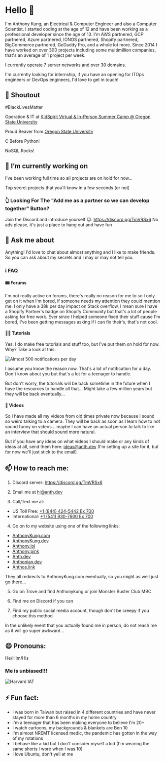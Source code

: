 # Hello 👋

I'm Anthony Kung, an Electrical & Computer Engineer and also a Computer Scientist. I started coding at the age of 12 and have been working as a professional developer since the age of 13. I'm AWS partnered, GCP partnered, Azure partnered, IONOS partnered, Shopify partnered, BigCommerce partnered, GoDaddy Pro, and a whole lot more. Since 2014 I have worked on over 300 projects including some multimillion companies, that's an average of 1 project per week.

I currently operate 7 server networks and over 30 domains.

I'm currently looking for internship, if you have an opening for ITOps engineers or DevOps engineers, I'd love to get in touch!

## 📢 Shoutout
 #BlackLivesMatter
 
 Operation & IT at [KidSpirit Virtual & In-Person Summer Camp @ Oregon State University](https://kidspirit.oregonstate.edu)
 
 Proud Beaver from [Oregon State University](http://people.oregonstate.edu/~kungc/)
 
 C Before Python!
 
 NoSQL Rocks!

## 🔭 I’m currently working on

I've been working full time so all projects are on hold for now...

Top secret projects that you'll know in a few seconds (or not)

### 👆 Looking For The "Add me as a partner so we can develop together" Button?

Join the Discord and introduce yourself 😉: https://discord.gg/TmVRSx6 No ads please, it's just a place to hang out and have fun

## 💬 Ask me about

Anything! I'd love to chat about almost anything and I like to make friends. So you can ask about my secrets and I may or may not tell you.

### ℹ FAQ

#### 📟 Forums

I'm not really active on forums, there's really no reason for me to so I only get on it when I'm bored, if someone needs my attention they could mention me. I only have a 38k per day impact on Stack overflow, I mean sure I have a Shopify Partner's badge on Shopify Community but that's a lot of people asking for free work. Ever since I helped someone fixed their stuff cause I'm bored, I've been getting messages asking if I can fix their's, that's not cool.

#### 👨‍🏫 Tutorials

Yes, I do make free tutorials and stuff too, but I've put them on hold for now. Why? Take a look at this:

![Almost 500 notifications per day](https://vault.hailiga.org/Anthonykung/Images/Repl-it-Dashboard.PNG)

I assume you know the reason now. That's a lot of notification for a day. Don't know about you but that's a lot for a teenager to handle.

But don't worry, the tutorials will be back sometime in the future when I have the resources to handle all that... Might take a few million years but they will be back eventually...

#### 🎥 Videos

So I have made all my videos from old times private now because I sound so weird talking to a camera. They will be back as soon as I learn how to not sound funny on videos... maybe I can have an actual person to talk to like an interview that should sound more natural.

But if you have any ideas on what videos I should make or any kinds of ideas at all, send them here: [ideas@anth.dev](mailto:ideas@anth.dev) (I'm setting up a site for it, but for now we'll just stick to the email)

## 📫 How to reach me:

1. Discord server: https://discord.gg/TmVRSx6

2. Email me at [hi@anth.dev](mailto:hi@anth.dev)

3. Call/Text me at:
  - US Toll Free: [+1 (844) 424-5442 Ex 700](tel:+18444245442,700)
  - International: [+1 (541) 930-7600 Ex 700](tel:+15419307600,700)

4. Go on to my website using one of the following links:
  - [AnthonyKung.com](https://anthonykung.com)
  - [AnthonyKung.dev](https://anthonykung.dev)
  - [Anthony.lol](https://anthony.lol)
  - [Anthony.pink](https://anthony.pink)
  - [Anth.dev](https://anth.dev)
  - [Anthonian.dev](https://anthonian.dev)
  - [Anthos.link](https://anthos.link)

They all redirects to AnthonyKung.com eventually, so you might as well just go there...

5. Go on Trove and find Anthonykung or join Monster Buster Club MBC

6. Find me on Discord if you can

7. Find my public social media account, though don't be creepy if you choose this method

In the unlikely event that you actually found me in person, do not reach me as it will go super awkward...

## 😄 Pronouns:

He/Him/His

### Me is unbiased!!!

![Harvard IAT](https://dl.airtable.com/.attachmentThumbnails/31379628cbf673ab2db3beb145173f9f/5a0b4fcf)

## ⚡ Fun fact:

- I was born in Taiwan but raised in 4 different countries and have never stayed for more than 6 months in my home country
- I'm a teenager that has been making everyone to believe I'm 20+
- I watch cartoons, my backgrounds & blankets are Ben 10
- I'm almost NREMT licensed medic, the pandemic has gotten in the way of my rotations
- I behave like a kid but I don't consider myself a kid (I'm wearing the same shorts I wore when I was 10)
- I love Ubuntu, don't yell at me

<!--
**Anthonykung/Anthonykung** is a ✨ _special_ ✨ repository because its `README.md` (this file) appears on your GitHub profile.

Here are some ideas to get you started:

- 🔭 I’m currently working on ...
- 🌱 I’m currently learning ...
- 👯 I’m looking to collaborate on ...
- 🤔 I’m looking for help with ...
- 💬 Ask me about ...
- 📫 How to reach me: ...
- 😄 Pronouns: ...
- ⚡ Fun fact: ...
-->
